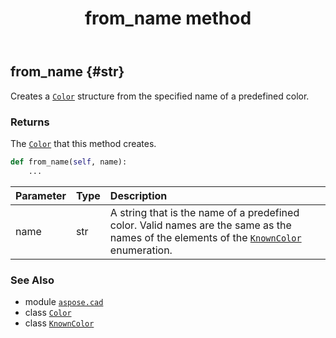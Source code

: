 ﻿---
title: from_name method
second_title: Aspose.CAD for Python via .NET API References
description: 
type: docs
weight: 40
url: /aspose.cad/color/from_name/
is_root: false
---

## from_name {#str}

Creates a [`Color`](/cad/python-net/aspose.cad/color) structure from the specified name of a predefined color.


### Returns 


The [`Color`](/cad/python-net/aspose.cad/color) that this method creates.


```python
def from_name(self, name):
    ...
```


| Parameter | Type | Description |
| :- | :- | :- |
| name | str | A string that is the name of a predefined color. Valid names are the same as the names of the elements of the [`KnownColor`](/cad/python-net/aspose.cad/knowncolor) enumeration. |



### See Also
* module [`aspose.cad`](../../)
* class [`Color`](/cad/python-net/aspose.cad/color)
* class [`KnownColor`](/cad/python-net/aspose.cad/knowncolor)
